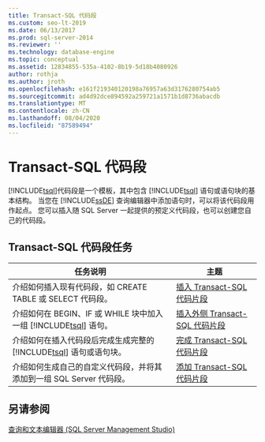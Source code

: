 ```yaml
---
title: Transact-SQL 代码段
ms.custom: seo-lt-2019
ms.date: 06/13/2017
ms.prod: sql-server-2014
ms.reviewer: ''
ms.technology: database-engine
ms.topic: conceptual
ms.assetid: 12834855-535a-4102-8b19-5d18b4080926
author: rothja
ms.author: jroth
ms.openlocfilehash: e161f219340120198a76957a63d3176280754ab5
ms.sourcegitcommit: ad4d92dce894592a259721a1571b1d8736abacdb
ms.translationtype: MT
ms.contentlocale: zh-CN
ms.lasthandoff: 08/04/2020
ms.locfileid: "87589494"
---
```

# <a name="transact-sql-code-snippets"></a>Transact-SQL 代码段
  [!INCLUDE[tsql](../../includes/tsql-md.md)]代码段是一个模板，其中包含 [!INCLUDE[tsql](../../includes/tsql-md.md)] 语句或语句块的基本结构。 当您在 [!INCLUDE[ssDE](../../includes/ssde-md.md)] 查询编辑器中添加语句时，可以将该代码段用作起点。 您可以插入随 SQL Server 一起提供的预定义代码段，也可以创建您自己的代码段。  
  
## <a name="transact-sql-code-snippet-tasks"></a>Transact-SQL 代码段任务  
  
|任务说明|主题|  
|----------------------|-----------|  
|介绍如何插入现有代码段，如 CREATE TABLE 或 SELECT 代码段。|[插入 Transact-SQL 代码片段](insert-transact-sql-snippets.md)|  
|介绍如何在 BEGIN、IF 或 WHILE 块中加入一组 [!INCLUDE[tsql](../../includes/tsql-md.md)] 语句。|[插入外侧 Transact-SQL 代码片段](insert-surround-with-transact-sql-snippets.md)|  
|介绍如何在插入代码段后完成生成完整的 [!INCLUDE[tsql](../../includes/tsql-md.md)] 语句或语句块。|[完成 Transact-SQL 代码片段](complete-transact-sql-snippets.md)|  
|介绍如何生成自己的自定义代码段，并将其添加到一组 SQL Server 代码段。|[添加 Transact-SQL 代码片段](add-transact-sql-snippets.md)|  
  
## <a name="see-also"></a>另请参阅  
 [查询和文本编辑器 (SQL Server Management Studio)](../scripting/query-and-text-editors-sql-server-management-studio.md)  
  
  
